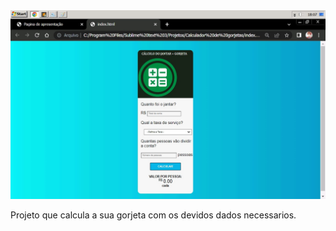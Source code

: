 
<img src="Calculador de gorjetas.jpg" alt="previa do projeto">

Projeto que calcula a sua gorjeta com os devidos dados necessarios.

